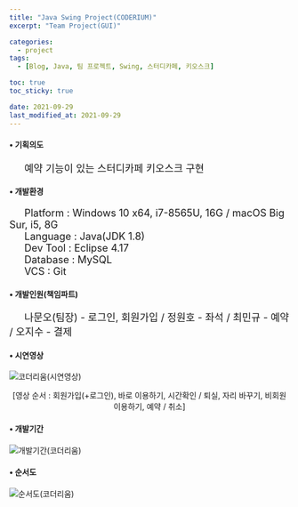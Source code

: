 ```yaml
---
title: "Java Swing Project(CODERIUM)"
excerpt: "Team Project(GUI)"

categories:
  - project
tags:
  - [Blog, Java, 팀 프로젝트, Swing, 스터디카페, 키오스크]

toc: true
toc_sticky: true

date: 2021-09-29
last_modified_at: 2021-09-29
---
```


#### • 기획의도
<p style="font-size:18px;">&emsp;&ensp;예약 기능이 있는 스터디카페 키오스크 구현</p>

#### • 개발환경
<p style="font-size:18px;">
&emsp;&ensp;Platform : Windows 10 x64, i7-8565U, 16G / macOS Big Sur, i5, 8G<br>
&emsp;&ensp;Language : Java(JDK 1.8)<br>
&emsp;&ensp;Dev Tool : Eclipse 4.17<br>
&emsp;&ensp;Database : MySQL<br>
&emsp;&ensp;VCS : Git</p>

#### • 개발인원(책임파트)
<p style="font-size:18px;">&emsp;&ensp;나문오(팀장) - 로그인, 회원가입 / 정원호 - 좌석 / 최민규 - 예약 / 오지수 - 결제</p>

#### • 시연영상
![코더리움(시연영상)](https://user-images.githubusercontent.com/65845572/134525436-77926af1-3f1b-4122-b046-30f651d6277b.gif)
<div align="center">[영상 순서 : 회원가입(+로그인), 바로 이용하기, 시간확인 / 퇴실, 자리 바꾸기, 비회원 이용하기, 예약 / 취소]</div>

#### • 개발기간
![개발기간(코더리움)](https://user-images.githubusercontent.com/65845572/134536706-ae43246d-dba3-4a66-9e52-288617a50d5f.png)

#### • 순서도
![순서도(코더리움)](https://user-images.githubusercontent.com/65845572/134536749-4633d2de-f949-434b-bce0-29ec954a985d.png)
